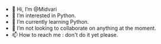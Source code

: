 - 👋 Hi, I’m @Midvari
- 👀 I’m interested in Python.
- 🌱 I’m currently learning Python.
- 💞️ I’m not looking to collaborate on anything at the moment. 
- 📫 How to reach me : don't do it yet please.

<!---
Midvari/Midvari is a ✨ special ✨ repository because its `README.md` (this file) appears on your GitHub profile.
You can click the Preview link to take a look at your changes.
--->
